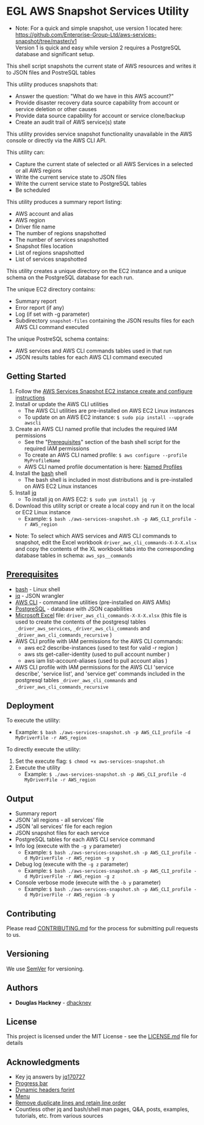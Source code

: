# EGL AWS Snapshot Services Utility

  * Note: For a quick and simple snapshot, use version 1 located here: https://github.com/Enterprise-Group-Ltd/aws-services-snapshot/tree/master/v1  
          Version 1 is quick and easy while version 2 requires a PostgreSQL database and significant setup.   

This shell script snapshots the current state of AWS resources and writes it to JSON files and PostreSQL tables

This utility produces snapshots that:

* Answer the question: "What do we have in this AWS account?"
* Provide disaster recovery data source capability from account or service deletion or other causes
* Provide data source capability for account or service clone/backup  
* Create an audit trail of AWS service(s) state 

This utility provides service snapshot functionality unavailable in the AWS console or directly via the AWS CLI API. 

This utility can: 

* Capture the current state of selected or all AWS Services in a selected or all AWS regions
* Write the current service state to JSON files 
* Write the current service state to PostgreSQL tables
* Be scheduled 

This utility produces a summary report listing:

* AWS account and alias
* AWS region
* Driver file name
* The number of regions snapshotted
* The number of services snapshotted
* Snapshot files location
* List of regions snapshotted
* List of services snapshotted

This utility creates a unique directory on the EC2 instance and a unique schema on the PostgreSQL database for each run. 

The unique EC2 directory contains:
* Summary report
* Error report (if any)
* Log (if set with -g parameter)
* Subdirectory `snapshot-files` containing the JSON results files for each AWS CLI command executed 

The unique PostreSQL schema contains:
* AWS services and AWS CLI commands tables used in that run
* JSON results tables for each AWS CLI command executed 


## Getting Started

1. Follow the [AWS Services Snapshot EC2 instance create and configure instructions](https://github.com/Enterprise-Group-Ltd/aws-services-snapshot/blob/master/docs/postgresql-install.md) 
2. Install or update the AWS CLI utilities
    * The AWS CLI utilities are pre-installed on AWS EC2 Linux instances
    * To update on an AWS EC2 instance: `$ sudo pip install --upgrade awscli` 
3. Create an AWS CLI named profile that includes the required IAM permissions 
    * See the "[Prerequisites](#prerequisites)" section of the bash shell script for the required IAM permissions
    * To create an AWS CLI named profile: `$ aws configure --profile MyProfileName`
    * AWS CLI named profile documentation is here: [Named Profiles](http://docs.aws.amazon.com/cli/latest/userguide/cli-multiple-profiles.html)
4. Install the [bash](https://www.gnu.org/software/bash/) shell
    * The bash shell is included in most distributions and is pre-installed on AWS EC2 Linux instances
5. Install [jq](https://github.com/stedolan/jq) 
    * To install jq on AWS EC2: `$ sudo yum install jq -y`
6. Download this utility script or create a local copy and run it on the local or EC2 Linux instance
    * Example: `$ bash ./aws-services-snapshot.sh -p AWS_CLI_profile -r AWS_region`  

  * Note: To select which AWS services and AWS CLI commands to snapshot, edit the Excel workbook `driver_aws_cli_commands-X-X-X.xlsx` and copy the contents of the XL workbook tabs into the corresponding database tables in schema: `aws_sps__commands`  


## [Prerequisites](#prerequisites)

* [bash](https://www.gnu.org/software/bash/) - Linux shell 
* [jq](https://github.com/stedolan/jq) - JSON wrangler
* [AWS CLI](https://aws.amazon.com/cli/) - command line utilities (pre-installed on AWS AMIs) 
* [PostgreSQL](https://www.postgresql.org/) - database with JSON capabilities
* [Microsoft Excel](https://products.office.com/en-us/excel) file: `driver_aws_cli_commands-X-X-X.xlsx` (this file is used to create the contents of the postgresql tables `_driver_aws_services`, `_driver_aws_cli_commands` and `_driver_aws_cli_commands_recursive` ) 
* AWS CLI profile with IAM permissions for the AWS CLI commands:
  * aws ec2 describe-instances (used to test for valid -r region )
  * aws sts get-caller-identity (used to pull account number )
  * aws iam list-account-aliases (used to pull account alias )
* AWS CLI profile with IAM permissions for the AWS CLI 'service describe', 'service list', and 'service get' commands included in the postgresql tables `_driver_aws_cli_commands` and `_driver_aws_cli_commands_recursive` 


## Deployment

To execute the utility:

  * Example: `$ bash ./aws-services-snapshot.sh -p AWS_CLI_profile -d MyDriverFile -r AWS_region`  

To directly execute the utility:  

1. Set the execute flag: `$ chmod +x aws-services-snapshot.sh`
2. Execute the utility  
    * Example: `$ ./aws-services-snapshot.sh -p AWS_CLI_profile -d MyDriverFile -r AWS_region`    

## Output

* Summary report 
* JSON 'all regions - all services' file
* JSON 'all services' file for each region
* JSON snapshot files for each service
* PostgreSQL tables for each AWS CLI service command
* Info log (execute with the `-g y` parameter)  
  * Example: `$ bash ./aws-services-snapshot.sh -p AWS_CLI_profile -d MyDriverFile -r AWS_region -g y`  
* Debug log (execute with the `-g z` parameter)  
  * Example: `$ bash ./aws-services-snapshot.sh -p AWS_CLI_profile -d MyDriverFile -r AWS_region -g z`  
* Console verbose mode (execute with the `-b y` parameter)  
  * Example: `$ bash ./aws-services-snapshot.sh -p AWS_CLI_profile -d MyDriverFile -r AWS_region -b y`  

## Contributing

Please read [CONTRIBUTING.md](https://github.com/Enterprise-Group-Ltd/aws-services-snapshot/blob/master/CONTRIBUTING.md) for the process for submitting pull requests to us.

## Versioning

We use [SemVer](http://semver.org/) for versioning. 

## Authors

* **Douglas Hackney** - [dhackney](https://github.com/dhackney)

## License

This project is licensed under the MIT License - see the [LICENSE.md](https://github.com/Enterprise-Group-Ltd/aws-services-snapshot/blob/master/LICENSE) file for details

## Acknowledgments

* Key jq answers by [jq170727](https://stackoverflow.com/users/8379597/jq170727) 
* [Progress bar](https://stackoverflow.com/questions/238073/how-to-add-a-progress-bar-to-a-shell-script)  
* [Dynamic headers fprint](https://stackoverflow.com/questions/5799303/print-a-character-repeatedly-in-bash)
* [Menu](https://stackoverflow.com/questions/30182086/how-to-use-goto-statement-in-shell-script)
* [Remove duplicate lines and retain line order](https://unix.stackexchange.com/questions/30173/how-to-remove-duplicate-lines-inside-a-text-file)
* Countless other jq and bash/shell man pages, Q&A, posts, examples, tutorials, etc. from various sources  

